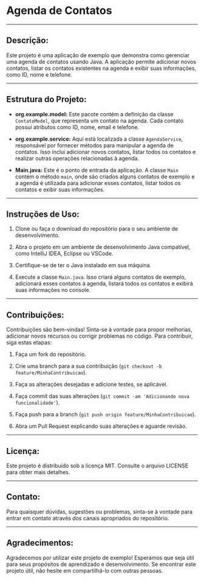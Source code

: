 # Agenda de Contatos

---

## Descrição:

Este projeto é uma aplicação de exemplo que demonstra como gerenciar uma agenda de contatos usando Java. A aplicação permite adicionar novos contatos, listar os contatos existentes na agenda e exibir suas informações, como ID, nome e telefone.

---

## Estrutura do Projeto:

- **org.example.model:** Este pacote contém a definição da classe `ContatoModel`, que representa um contato na agenda. Cada contato possui atributos como ID, nome, email e telefone.

- **org.example.service:** Aqui está localizada a classe `AgendaService`, responsável por fornecer métodos para manipular a agenda de contatos. Isso inclui adicionar novos contatos, listar todos os contatos e realizar outras operações relacionadas à agenda.

- **Main.java:** Este é o ponto de entrada da aplicação. A classe `Main` contém o método `main`, onde são criados alguns contatos de exemplo e a agenda é utilizada para adicionar esses contatos, listar todos os contatos e exibir suas informações.

---

## Instruções de Uso:

1. Clone ou faça o download do repositório para o seu ambiente de desenvolvimento.

2. Abra o projeto em um ambiente de desenvolvimento Java compatível, como IntelliJ IDEA, Eclipse ou VSCode.

3. Certifique-se de ter o Java instalado em sua máquina.

4. Execute a classe `Main.java`. Isso criará alguns contatos de exemplo, adicionará esses contatos à agenda, listará todos os contatos e exibirá suas informações no console.

---

## Contribuições:

Contribuições são bem-vindas! Sinta-se à vontade para propor melhorias, adicionar novos recursos ou corrigir problemas no código. Para contribuir, siga estas etapas:

1. Faça um fork do repositório.

2. Crie uma branch para a sua contribuição (`git checkout -b feature/MinhaContribuicao`).

3. Faça as alterações desejadas e adicione testes, se aplicável.

4. Faça commit das suas alterações (`git commit -am 'Adicionando nova funcionalidade'`).

5. Faça push para a branch (`git push origin feature/MinhaContribuicao`).

6. Abra um Pull Request explicando suas alterações e aguarde revisão.

---

## Licença:

Este projeto é distribuído sob a licença MIT. Consulte o arquivo LICENSE para obter mais detalhes.

---

## Contato:

Para quaisquer dúvidas, sugestões ou problemas, sinta-se à vontade para entrar em contato através dos canais apropriados do repositório.

---

## Agradecimentos:

Agradecemos por utilizar este projeto de exemplo! Esperamos que seja útil para seus propósitos de aprendizado e desenvolvimento. Se encontrar este projeto útil, não hesite em compartilhá-lo com outras pessoas.

